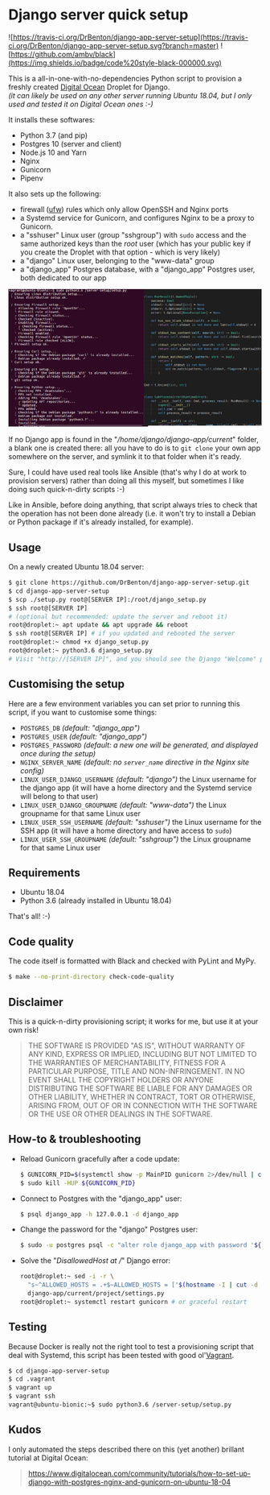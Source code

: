 # Django server quick setup

![https://travis-ci.org/DrBenton/django-app-server-setup](https://travis-ci.org/DrBenton/django-app-server-setup.svg?branch=master)
![https://github.com/ambv/black](https://img.shields.io/badge/code%20style-black-000000.svg)

This is a all-in-one-with-no-dependencies Python script to provision a freshly created [Digital Ocean](https://www.digitalocean.com/) Droplet for Django.  
_(it can likely be used on any other server running Ubuntu 18.04, but I only used and tested it on Digital Ocean ones :-)_

It installs these softwares:

- Python 3.7 (and pip)
- Postgres 10 (server and client)
- Node.js 10 and Yarn
- Nginx
- Gunicorn
- Pipenv

It also sets up the following:

- firewall ([ufw](https://en.wikipedia.org/wiki/Uncomplicated_Firewall)) rules which only allow OpenSSH and Nginx ports
- a Systemd service for Gunicorn, and configures Nginx to be a proxy to Gunicorn.
- a "sshuser" Linux user (group "sshgroup") with `sudo` access and the same authorized keys than the _root_ user (which has your public key if you create the Droplet with that option - which is very likely)
- a "django" Linux user, belonging to the "www-data" group
- a "django_app" Postgres database, with a "django_app" Postgres user, both dedicated to our app

![screenshot](/.README/screenshot.png)

If no Django app is found in the "_/home/django/django-app/current_" folder, a blank one is created there: all you have to do is to `git clone` your own app somewhere on the server, and symlink it to that folder when it's ready.

Sure, I could have used real tools like Ansible (that's why I do at work to provision servers) rather than doing all this myself, but sometimes I like doing such quick-n-dirty scripts :-)

Like in Ansible, before doing anything, that script always tries to check that the operation has not been done already (i.e. it won't try to install a Debian or Python package if it's already installed, for example).

## Usage

On a newly created Ubuntu 18.04 server:

```bash
$ git clone https://github.com/DrBenton/django-app-server-setup.git
$ cd django-app-server-setup
$ scp ./setup.py root@[SERVER IP]:/root/django_setup.py
$ ssh root@[SERVER IP]
# (optional but recommended: update the server and reboot it)
root@droplet:~ apt update && apt upgrade && reboot
$ ssh root@[SERVER IP] # if you updated and rebooted the server
root@droplet:~ chmod +x django_setup.py
root@droplet:~ python3.6 django_setup.py
# Visit "http://[SERVER IP]", and you should see the Django "Welcome" page! :-)
```

## Customising the setup

Here are a few environment variables you can set prior to running this script, if you want to customise some things:

- `POSTGRES_DB` _(default: "django_app")_
- `POSTGRES_USER` _(default: "django_app")_
- `POSTGRES_PASSWORD` _(default: a new one will be generated, and displayed once during the setup)_
- `NGINX_SERVER_NAME` _(default: no `server_name` directive in the Nginx site config)_
- `LINUX_USER_DJANGO_USERNAME` _(default: "django")_ the Linux username for the django app (it will have a home directory and the Systemd service will belong to that user)
- `LINUX_USER_DJANGO_GROUPNAME` _(default: "www-data")_ the Linux groupname for that same Linux user
- `LINUX_USER_SSH_USERNAME` _(default: "sshuser")_ the Linux username for the SSH app (it will have a home directory and have access to `sudo`)
- `LINUX_USER_SSH_GROUPNAME` _(default: "sshgroup")_ the Linux groupname for that same Linux user

## Requirements

- Ubuntu 18.04
- Python 3.6 (already installed in Ubuntu 18.04)

That's all! :-)

## Code quality

The code itself is formatted with Black and checked with PyLint and MyPy.

```bash
$ make --no-print-directory check-code-quality
```

## Disclaimer

This is a quick-n-dirty provisioning script; it works for me, but use it at your own risk!

> THE SOFTWARE IS PROVIDED "AS IS", WITHOUT WARRANTY OF ANY KIND, EXPRESS OR IMPLIED, INCLUDING BUT NOT LIMITED TO THE WARRANTIES OF MERCHANTABILITY, FITNESS FOR A PARTICULAR PURPOSE, TITLE AND NON-INFRINGEMENT. IN NO EVENT SHALL THE COPYRIGHT HOLDERS OR ANYONE DISTRIBUTING THE SOFTWARE BE LIABLE FOR ANY DAMAGES OR OTHER LIABILITY, WHETHER IN CONTRACT, TORT OR OTHERWISE, ARISING FROM, OUT OF OR IN CONNECTION WITH THE SOFTWARE OR THE USE OR OTHER DEALINGS IN THE SOFTWARE.

## How-to & troubleshooting

- Reload Gunicorn gracefully after a code update:
  ```bash
  $ GUNICORN_PID=$(systemctl show -p MainPID gunicorn 2>/dev/null | cut -d= -f2)
  $ sudo kill -HUP ${GUNICORN_PID}
  ```
- Connect to Postgres with the "django_app" user:
  ```bash
  $ psql django_app -h 127.0.0.1 -d django_app
  ```
- Change the password for the "django" Postgres user:
  ```bash
  $ sudo -u postgres psql -c "alter role django_app with password '${NEW_PASSWORD}'"
  ```
- Solve the "_DisallowedHost at /_" Django error:

  ```bash
  root@droplet:~ sed -i -r \
    "s~^ALLOWED_HOSTS = .+$~ALLOWED_HOSTS = ['$(hostname -I | cut -d ' ' -f 1)']~" \
    django-app/current/project/settings.py
  root@droplet:~ systemctl restart gunicorn # or graceful restart
  ```

## Testing

Because Docker is really not the right tool to test a provisioning script that deal with Systemd, this script has been tested with good ol'[Vagrant](https://www.vagrantup.com/).

```bash
$ cd django-app-server-setup
$ cd .vagrant
$ vagrant up
$ vagrant ssh
vagrant@ubuntu-bionic:~$ sudo python3.6 /server-setup/setup.py
```

## Kudos

I only automated the steps described there on this (yet another) brillant tutorial at Digital Ocean:

> https://www.digitalocean.com/community/tutorials/how-to-set-up-django-with-postgres-nginx-and-gunicorn-on-ubuntu-18-04
